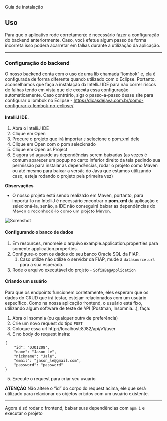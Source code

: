 Guia de instalação

## Uso

Para que o aplicativo rode corretamente é necessário fazer a configuração do backend anteriormente. Caso, você efetue algum passo de forma incorreta isso poderá acarretar em falhas durante a utilização da aplicação.

---

### Configuração do backend

O nosso backend conta com o uso de uma lib chamada “lombok” e, ela é configurada de forma diferente quando utilizado com o Eclipse. Portanto, aconselhamos que faça a instalação do IntelliJ IDE para não correr riscos de falhas tendo em vista que ele executa essa configuração automaticamente. Caso contrário, siga o passo-a-passo desse site para configurar o lombok no Eclipse - https://dicasdejava.com.br/como-configurar-o-lombok-no-eclipse/.

#### IntelliJ IDE.

1. Abra o IntelliJ IDE
2. Clique em Open
3. Procure o projeto que irá importar e selecione o pom.xml dele
4. Clique em Open com o pom selecionado
5. Clique em Open as Project
6. E agora só aguarde as dependências serem baixadas (as vezes é comum aparecer um popup no canto inferior direito da tela pedindo sua permissão para instalar as dependências, rodar o projeto como Maven ou até mesmo para baixar a versão do Java que estamos utilizando caso, esteja rodando o projeto pela primeira vez)

**Observações**

- O nosso projeto está sendo realizado em Maven, portanto, para importá-lo no IntelliJ é necessário encontrar o **pom.xml** da aplicação e selecioná-la, senão, a IDE não conseguirá baixar as dependências do Maven e reconhecê-lo como um projeto Maven.

![Screnshot](../assests/fot-pom.png)

#### Configurando o banco de dados

1. Em resources, renomeie o arquivo example.application.properties para somente application.properties.
2. Configure-o com os dados do seu banco Oracle SQL da FIAP.
   1. Caso utilize não utilize o servidor da FIAP, mude a `datasource.url` para a sua esperada.
3. Rode o arquivo executável do projeto - `SofiaBagApplication`

#### Criando um usuário

Para que os endpoints funcionem corretamente, eles esperam que os dados do CRUD que irá testar, estejam relacionados com um usuário específico. Como na nossa aplicação frontend, o usuário está fixo, utilizando algum software de teste de API (Postman, Insomnia…), faça:

1. Abra o Insomnia (ou qualquer outro de preferência)
2. Crie um novo request do tipo `POST`
3. Coloque essa url http://localhost:8082/api/v1/user
4. E no body do request insira:

```
{
    "id": "DJOI208",
    "name": "Jason Le",
    "nickname": "Jale",
    "email": "jason_le@gmail.com",
    "password": "password"
}
```

5. Execute o request para criar seu usuário

**ATENÇÃO**
Não altere o “id” do corpo do request acima, ele que será utilizado para relacionar os objetos criados com um usuário existente.

---

Agora é só rodar o frontend, baixar suas dependências com `npm i` e executar o projeto
